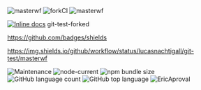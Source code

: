 ![masterwf](https://github.com/lucasnachtigall/git-test/workflows/masterwf/badge.svg?event=push)
![forkCI](https://github.com/lucasnachtigall/git-test/workflows/forkCI/badge.svg?branch=master&event=fork)
![masterwf](https://github.com/lucasnachtigall/git-test/workflows/masterwf/badge.svg?event=workflow_run)


[![Inline docs](http://inch-ci.org/github/lucasnachtigall/git-test.svg?branch=master)](http://inch-ci.org/github/lucasnachtigall/git-test)
git-test-forked


https://github.com/badges/shields

https://img.shields.io/github/workflow/status/lucasnachtigall/git-test/masterwf

![Maintenance](https://img.shields.io/maintenance/yes/2020)
![node-current](https://img.shields.io/node/v/jest)
![npm bundle size](https://img.shields.io/bundlephobia/min/react)
![GitHub language count](https://img.shields.io/github/languages/count/lucasnachtigall/git-test)
![GitHub top language](https://img.shields.io/github/languages/top/lucasnachtigall/git-test)
![EricAproval](https://img.shields.io/badge/EricAproval%25-1000%25-green)
